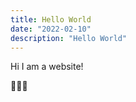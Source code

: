 ```yaml
---
title: Hello World
date: "2022-02-10"
description: "Hello World"
---
```


Hi I am a website!

  :tada::tada::tada: